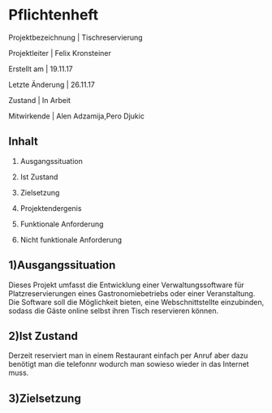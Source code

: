 Pflichtenheft
=============

Projektbezeichnung     |     Tischreservierung

Projektleiter          |     Felix Kronsteiner

Erstellt am            |     19.11.17         

Letzte Änderung        |     26.11.17         

Zustand                |     In Arbeit        

Mitwirkende            |     Alen Adzamija,Pero Djukic      


Inhalt
------
1) Ausgangssituation
  
2) Ist Zustand

3) Zielsetzung

4) Projektendergenis

5) Funktionale Anforderung

6) Nicht funktionale Anforderung


1)Ausgangssituation
---------------------
  Dieses Projekt umfasst die Entwicklung einer Verwaltungssoftware für Platzreservierungen
  eines Gastronomiebetriebs oder einer Veranstaltung. 
  Die Software soll die Möglichkeit bieten, eine Webschnittstellte einzubinden,
  sodass die Gäste online selbst ihren Tisch reservieren können. 

2)Ist Zustand
---------------------
Derzeit reserviert man in einem Restaurant einfach per Anruf aber dazu benötigt man die telefonnr wodurch man sowieso wieder in das Internet muss.

3)Zielsetzung
---------------------

